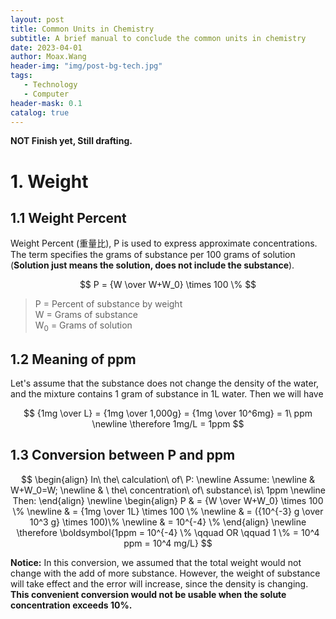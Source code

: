 ```yaml
---
layout: post
title: Common Units in Chemistry
subtitle: A brief manual to conclude the common units in chemistry
date: 2023-04-01
author: Moax.Wang
header-img: "img/post-bg-tech.jpg"
tags:
   - Technology
   - Computer
header-mask: 0.1
catalog: true
---
```


**NOT Finish yet, Still drafting.**

# 1. Weight

## 1.1 Weight Percent

Weight Percent (重量比), P is used to express approximate concentrations. The term specifies the grams of substance per 100 grams of solution (**Solution just means the solution, does not include the substance**).

$$
P = {W \over W+W_0} \times 100 \%
$$

> P = Percent of substance by weight <br>
W = Grams of substance <br>
W<sub>0</sub> = Grams of solution

## 1.2 Meaning of ppm

Let's assume that the substance does not change the density of the water, and the mixture contains 1 gram of substance in 1L water. Then we will have

$$
{1mg \over L} = {1mg \over 1,000g} = {1mg \over 10^6mg} = 1\ ppm \newline
\therefore 1mg/L = 1ppm
$$

## 1.3 Conversion between P and ppm

$$
\begin{align}
In\ the\ calculation\ of\ P: \newline
Assume: \newline
& W+W_0=W; \newline
& \ the\ concentration\ of\ substance\ is\ 1ppm \newline
Then:
\end{align} \newline
\begin{align}
P & = {W \over W+W_0} \times 100 \% \newline
& = {1mg \over 1L} \times 100 \% \newline
& = ({10^{-3} g \over 10^3 g} \times 100)\% \newline
& = 10^{-4} \%
\end{align} \newline
\therefore \boldsymbol{1ppm = 10^{-4} \% \qquad OR \qquad 1 \% = 10^4 ppm = 10^4 mg/L}
$$

**Notice:** In this conversion, we assumed that the total weight would not change with the add of more substance. However, the weight of substance will take effect and the error will increase, since the density is changing. **This convenient conversion would not be usable when the solute concentration exceeds 10%.**
